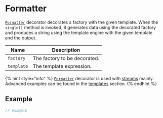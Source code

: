 # Formatter

[`Formatter`](broken-reference) decorator decorates a factory with the given template. When the `single()` method is invoked, it generates data using the decorated factory and produces a string using the template engine with the given template and the output.

| Name       | Description                  |
| ---------- | ---------------------------- |
| `factory`  | The factory to be decorated. |
| `template` | The template expression.     |

{% hint style="info" %}
[`Formatter`](broken-reference) decorator is used with [streams](broken-reference) mainly. Advanced examples can be found in the [templates](../../../fundamentals/templates.md) section.
{% endhint %}

## Example

```typescript
// example
```
